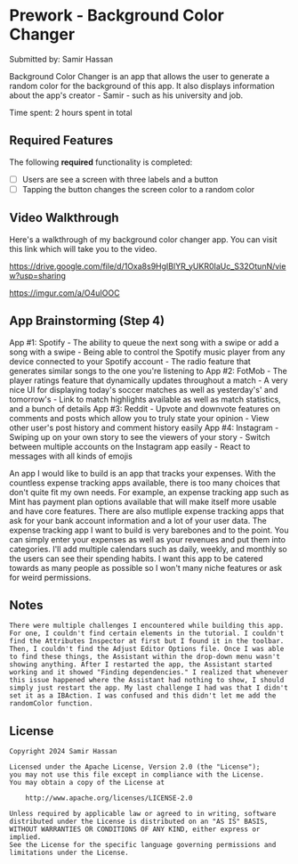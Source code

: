 # Prework - Background Color Changer

Submitted by: Samir Hassan

Background Color Changer is an app that allows the user to generate a random
color for the background of this app. It also displays information about the
app's creator - Samir - such as his university and job.

Time spent: 2 hours spent in total

## Required Features

The following **required** functionality is completed:

- [ ] Users are see a screen with three labels and a button
- [ ] Tapping the button changes the screen color to a random color
 
## Video Walkthrough

Here's a walkthrough of my background color changer app. You can visit this link which will take you to the video.

https://drive.google.com/file/d/1Oxa8s9HgIBlYR_yUKR0IaUc_S32OtunN/view?usp=sharing

https://imgur.com/a/O4uIOOC


## App Brainstorming (Step 4)

App #1: Spotify
    - The ability to queue the next song with a swipe or add a song with a swipe
    - Being able to control the Spotify music player from any device connected to your Spotify account
    - The radio feature that generates similar songs to the one you're listening to
App #2: FotMob
    - The player ratings feature that dynamically updates throughout a match
    - A very nice UI for displaying today's soccer matches as well as yesterday's' and tomorrow's
    - Link to match highlights available as well as match statistics, and a bunch of details
App #3: Reddit
    - Upvote and downvote features on comments and posts which allow you to truly state your opinion
    - View other user's post history and comment history easily
App #4: Instagram
    - Swiping up on your own story to see the viewers of your story
    - Switch between multiple accounts on the Instagram app easily
    - React to messages with all kinds of emojis

An app I would like to build is an app that tracks your expenses. With the countless expense tracking apps available, there is too many choices that  don't quite fit my own needs. For example, an expense tracking app such as Mint has payment plan options available that will make itself more usable and have core features. There are also mutliple expense tracking apps that ask for your bank account information and a lot of your user data. The expense tracking app I want to build is very barebones and to the point. You can simply enter your expenses as well as your revenues and put them into categories. I'll add multiple calendars such as daily, weekly, and monthly so the users can see their spending habits. I want this app to be catered towards as many people as possible so I won't many niche features or ask for weird permissions.

## Notes

    There were multiple challenges I encountered while building this app. For one, I couldn't find certain elements in the tutorial. I couldn't find the Attributes Inspector at first but I found it in the toolbar. Then, I couldn't find the Adjust Editor Options file. Once I was able to find these things, the Assistant within the drop-down menu wasn't showing anything. After I restarted the app, the Assistant started working and it showed "Finding dependencies." I realized that whenever this issue happened where the Assistant had nothing to show, I should simply just restart the app. My last challenge I had was that I didn't set it as a IBAction. I was confused and this didn't let me add the randomColor function. 
    
## License

    Copyright 2024 Samir Hassan

    Licensed under the Apache License, Version 2.0 (the "License");
    you may not use this file except in compliance with the License.
    You may obtain a copy of the License at

        http://www.apache.org/licenses/LICENSE-2.0

    Unless required by applicable law or agreed to in writing, software
    distributed under the License is distributed on an "AS IS" BASIS,
    WITHOUT WARRANTIES OR CONDITIONS OF ANY KIND, either express or implied.
    See the License for the specific language governing permissions and
    limitations under the License.
